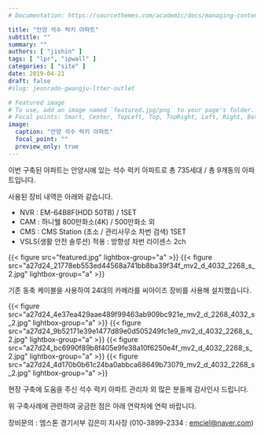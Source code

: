 ```yaml
---
# Documentation: https://sourcethemes.com/academic/docs/managing-content/

title: "안양 석수 럭키 아파트"
subtitle: ""
summary: ""
authors: [ "jishin" ]
tags: [ "lpr", "ipwall" ]
categories: [ "site" ]
date: 2019-04-21
draft: false
#slug: jeonrado-gwangju-ltter-outlet

# Featured image
# To use, add an image named `featured.jpg/png` to your page's folder.
# Focal points: Smart, Center, TopLeft, Top, TopRight, Left, Right, BottomLeft, Bottom, BottomRight.
image:
  caption: "안양 석수 럭키 아파트"
  focal_point: ""
  preview_only: true
---
```


이번 구축된 아파트는 안양시에 있는 석수 럭키 아파트로 총 735세대 / 총 9개동의 아파트입니다.

사용된 장비 내역은 아래와 같습니다.

- NVR : EM-64B8F(HDD 50TB) / 1SET
- CAM : 하니웰 800만화소(4K) / 500만화소 외
- CMS : CMS Station (초소 / 관리사무소 차번 검색) 1SET
- VSLS(생활 안전 솔루션) 적용 : 방향성 차번 라이센스 2ch

{{< figure src="featured.jpg" lightbox-group="a" >}}
{{< figure src="a27d24_21778eb553ed44568a741bb8ba39f34f_mv2_d_4032_2268_s_2.jpg"
           lightbox-group="a" >}}

기존 동축 케이블을 사용하여 24대의 카메라를 씨아이즈 장비를 사용해 설치했습니다.

{{< figure src="a27d24_4e37ea429aae489f99463ab909bc921e_mv2_d_2268_4032_s_2.jpg"
           lightbox-group="a" >}}
{{< figure src="a27d24_9b52171e39e1477d89e0d505249fc1e9_mv2_d_4032_2268_s_2.jpg"
           lightbox-group="a" >}}
{{< figure src="a27d24_bc6990f89b8f405e9fe38a10f6250e4f_mv2_d_4032_2268_s_2.jpg"
           lightbox-group="a" >}}
{{< figure src="a27d24_4d170b0b61c24ba0abbca68649b73079_mv2_d_4032_2268_s_2.jpg"
           lightbox-group="a" >}}

현장 구축에 도움을 주신 석수 럭키 아파트 관리자 외 많은 분들께 감사인사 드립니다.

위 구축사례에 관련하여 궁금한 점은 아래 연락처에 연락 바랍니다.

장비문의 : 엠스톤 경기서부 김은미 지사장 (010-3899-2334 : emciel@naver.com)

